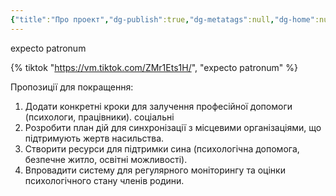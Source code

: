 ```yaml
---
{"title":"Про проект","dg-publish":true,"dg-metatags":null,"dg-home":null,"permalink":"/pro-proekt/","dgPassFrontmatter":true,"noteIcon":""}
---
```


expecto patronum

{% tiktok "https://vm.tiktok.com/ZMr1Ets1H/", "expecto patronum" %}

Пропозиції для покращення:
1. Додати конкретні кроки для
залучення професійної допомоги
(психологи,
працівники).
соціальні
2. Розробити план дій для
синхронізації з місцевими
організаціями, що підтримують
жертв насильства.
3. Створити ресурси для підтримки
сина (психологічна допомога,
безпечне житло, освітні
можливості).
4. Впровадити систему для
регулярного моніторингу та
оцінки психологічного стану
членів родини.
